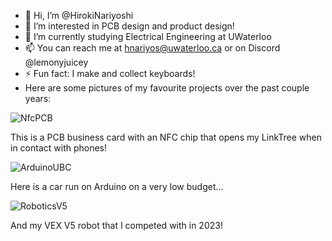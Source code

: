 - 👋 Hi, I’m @HirokiNariyoshi
- 👀 I’m interested in PCB design and product design!
- 🌱 I’m currently studying Electrical Engineering at UWaterloo
- 📫 You can reach me at hnariyos@uwaterloo.ca or on Discord @lemonyjuicey
- ⚡ Fun fact: I make and collect keyboards!
- Here are some pictures of my favourite projects over the past couple years:

![NfcPCB](https://github.com/user-attachments/assets/37cb111a-6c8d-4d1a-890f-3924cb4905db)

This is a PCB business card with an NFC chip that opens my LinkTree when in contact with phones!

![ArduinoUBC](https://github.com/user-attachments/assets/25362d01-809d-4ef1-b6f2-38228be69298)

Here is a car run on Arduino on a very low budget...

![RoboticsV5](https://github.com/user-attachments/assets/bc8a4f9a-2745-4bd1-9d77-bfb1badad594)

And my VEX V5 robot that I competed with in 2023!

<!---
HirokiNariyoshi/HirokiNariyoshi is a ✨ special ✨ repository because its `README.md` (this file) appears on your GitHub profile.
You can click the Preview link to take a look at your changes.
--->
